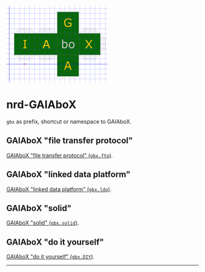 ![](./resources/paperbox_1.png)

# nrd-GAIAboX

`gbx` as prefix, shortcut or namespace to GAIAboX.


## GAIAboX "file transfer protocol"

[GAIAboX "file transfer protocol" (`gbx.ftp`)](./gbx.ftp/README.md).


## GAIAboX "linked data platform"

[GAIAboX "linked data platform" (`gbx.ldp`)](./gbx.ldp/README.md).


## GAIAboX "solid"

[GAIAboX "solid" (`gbx.solid`)](./gbx.solid/README.md).

## GAIAboX "do it yourself"

[ GAIAboX "do it yourself" (`gbx.DIY`)](./DIY/README.md).


---